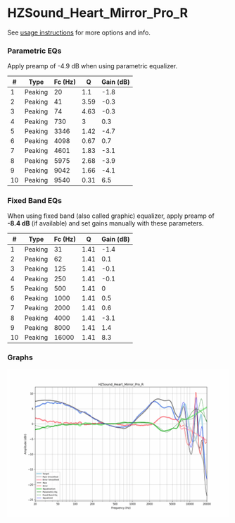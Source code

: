 # HZSound_Heart_Mirror_Pro_R
See [usage instructions](https://github.com/jaakkopasanen/AutoEq#usage) for more options and info.

### Parametric EQs
Apply preamp of -4.9 dB when using parametric equalizer.

|   # | Type    |   Fc (Hz) |    Q |   Gain (dB) |
|-----|---------|-----------|------|-------------|
|   1 | Peaking |        20 | 1.1  |        -1.8 |
|   2 | Peaking |        41 | 3.59 |        -0.3 |
|   3 | Peaking |        74 | 4.63 |        -0.3 |
|   4 | Peaking |       730 | 3    |         0.3 |
|   5 | Peaking |      3346 | 1.42 |        -4.7 |
|   6 | Peaking |      4098 | 0.67 |         0.7 |
|   7 | Peaking |      4601 | 1.83 |        -3.1 |
|   8 | Peaking |      5975 | 2.68 |        -3.9 |
|   9 | Peaking |      9042 | 1.66 |        -4.1 |
|  10 | Peaking |      9540 | 0.31 |         6.5 |

### Fixed Band EQs
When using fixed band (also called graphic) equalizer, apply preamp of **-8.4 dB** (if available) and set gains manually with these parameters.

|   # | Type    |   Fc (Hz) |    Q |   Gain (dB) |
|-----|---------|-----------|------|-------------|
|   1 | Peaking |        31 | 1.41 |        -1.4 |
|   2 | Peaking |        62 | 1.41 |         0.1 |
|   3 | Peaking |       125 | 1.41 |        -0.1 |
|   4 | Peaking |       250 | 1.41 |        -0.1 |
|   5 | Peaking |       500 | 1.41 |         0   |
|   6 | Peaking |      1000 | 1.41 |         0.5 |
|   7 | Peaking |      2000 | 1.41 |         0.6 |
|   8 | Peaking |      4000 | 1.41 |        -3.1 |
|   9 | Peaking |      8000 | 1.41 |         1.4 |
|  10 | Peaking |     16000 | 1.41 |         8.3 |

### Graphs
![](./HZSound_Heart_Mirror_Pro_R.png)
